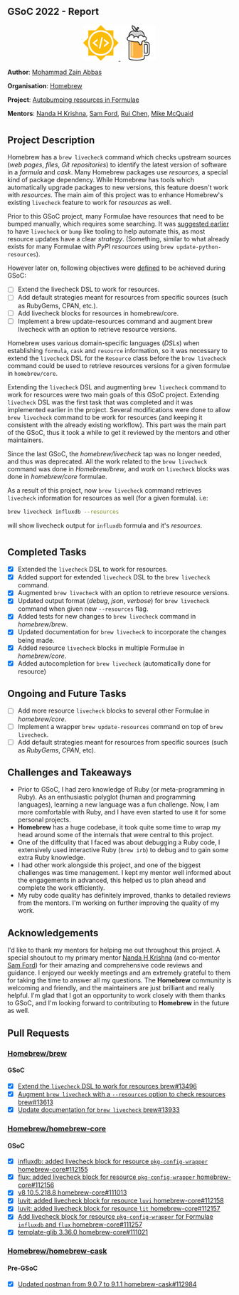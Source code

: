 ## GSoC 2022 - Report

<div align="center">
  <a href="https://summerofcode.withgoogle.com" rel="nofollow">
    <img src="assets/GSoC.png" alt="GSoC" width="80" style="max-width: 100%;">
  </a>
  <a href="https://github.com/Homebrew">
    <img src="assets/Homebrew.png" alt="Homebrew" width="80" style="max-width: 100%;">
  </a>
</div>

__Author__: [Mohammad Zain Abbas](https://github.com/mohammadzainabbas)

__Organisation__: [Homebrew](https://github.com/Homebrew)

__Project__: [Autobumping resources in Formulae](https://github.com/Homebrew/gsoc/issues/49)

__Mentors__: [Nanda H Krishna](https://github.com/nandahkrishna), [Sam Ford](https://github.com/samford), [Rui Chen](https://github.com/chenrui333), [Mike McQuaid](https://github.com/MikeMcQuaid)

#
## Project Description

Homebrew has a `brew livecheck` command which checks upstream sources (_web pages_, _files_, _Git repositories_) to identify the latest version of software in a _formula_ and _cask_. Many Homebrew packages use _resources_, a special kind of package dependency. While Homebrew has tools which automatically upgrade packages to new versions, this feature doesn't work with _resources_. The main aim of this project was to enhance Homebrew's existing `livecheck` feature to work for _resources_ as well.

Prior to this GSoC project, many Formulae have resources that need to be bumped manually, which requires some searching. It was [suggested earlier](https://github.com/Homebrew/gsoc/issues/49#issue-1124437013) to have `livecheck` or `bump` like tooling to help automate this, as most resource updates have a clear _strategy_. (Something, similar to what already exists for many Formulae with _PyPI resources_ using `brew update-python-resources`). 

However later on, following objectives were [defined](https://github.com/Homebrew/gsoc/issues/49#issuecomment-1040520006) to be achieved during GSoC:

- [ ] Extend the livecheck DSL to work for resources.
- [ ] Add default strategies meant for resources from specific sources (such as RubyGems, CPAN, etc.).
- [ ] Add livecheck blocks for resources in homebrew/core.
- [ ] Implement a brew update-resources command and augment brew livecheck with an option to retrieve resource versions.

Homebrew uses various domain-specific languages (_DSLs_) when establishing `formula`, `cask` and `resource` information, so it was necessary to extend the `livecheck` DSL for the `Resource` class before the `brew livecheck` command could be used to retrieve resources versions for a given formulae in `homebrew/core`.

Extending the `livecheck` DSL and augmenting `brew livecheck` command to work for resources were two main goals of this GSoC project. Extending `livecheck` DSL was the first task that was completed and it was implemented earlier in the project. Several modifications were done to allow `brew livecheck` command to be work for resources (and keeping it consistent with the already existing workflow). This part was the main part of the GSoC, thus it took a while to get it reviewed by the mentors and other maintainers.

Since the last GSoC, the _homebrew/livecheck_ tap was no longer needed, and thus was deprecated. All the work related to the `brew livecheck` command was done in _Homebrew/brew_, and work on `livecheck` blocks was done in _homebrew/core_ formulae.

As a result of this project, now `brew livecheck` command retrieves `livecheck` information for resources as well (for a given formula). i.e:

```bash
brew livecheck influxdb --resources
```

will show livecheck output for `influxdb` formula and it's _resources_.

#
## Completed Tasks

- [x] Extended the `livecheck` DSL to work for resources.
- [x] Added support for extended `livecheck` DSL to the `brew livecheck` command.
- [x] Augmented `brew livecheck` with an option to retrieve resource versions.
- [x] Updated output format (_debug_, _json_, _verbose_) for `brew livecheck` command when given new `--resources` flag.
- [x] Added tests for new changes to `brew livecheck` command in _homebrew/brew_. 
- [x] Updated documentation for `brew livecheck` to incorporate the changes being made.
- [x] Added resource `livecheck` blocks in multiple Formulae in _homebrew/core_.
- [x] Added autocompletion for `brew livecheck` (automatically done for resource)

## Ongoing and Future Tasks

- [ ] Add more resource `livecheck` blocks to several other Formulae in _homebrew/core_.
- [ ] Implement a wrapper `brew update-resources` command on top of `brew livecheck`.
- [ ] Add default strategies meant for resources from specific sources (such as _RubyGems_, _CPAN_, etc).

## Challenges and Takeaways

* Prior to GSoC, I had zero knowledge of Ruby (or meta-programming in Ruby). As an enthusiastic polyglot (human and programming languages), learning a new language was a fun challenge. Now, I am more comfortable with Ruby, and I have even started to use it for some personal projects.
* __Homebrew__ has a huge codebase, it took quite some time to wrap my head around some of the internals that were central to this project.
* One of the diffculity that I faced was about debugging a Ruby code, I extensively used interactive Ruby (`brew irb`) to debug and to gain some extra Ruby knowledge.
* I had other work alongside this project, and one of the biggest challenges was time management. I kept my mentor well informed about the engagements in advanced, this helped us to plan ahead and complete the work efficiently.
* My ruby code quality has definitely improved, thanks to detailed reviews from the mentors. I'm working on further improving the quality of my work.

## Acknowledgements

I'd like to thank my mentors for helping me out throughout this project. A special shoutout to my primary mentor [Nanda H Krishna](https://github.com/nandahkrishna) (and co-mentor [Sam Ford](https://github.com/samford)) for their amazing and comprehensive code reviews and guidance. I enjoyed our weekly meetings and am extremely grateful to them for taking the time to answer all my questions. The __Homebrew__ community is welcoming and friendly, and the maintainers are just brilliant and really helpful. I'm glad that I got an opportunity to work closely with them thanks to GSoC, and I'm looking forward to contributing to __Homebrew__ in the future as well.

## Pull Requests

### [Homebrew/brew](https://github.com/Homebrew/brew)

#### GSoC

- [x] [Extend the `livecheck` DSL to work for resources brew#13496](https://github.com/Homebrew/brew/pull/13496)
- [x] [Augment `brew livecheck` with a `--resources` option to check resources brew#13613](https://github.com/Homebrew/brew/pull/13613)
- [x] [Update documentation for `brew livecheck` brew#13933](https://github.com/Homebrew/brew/pull/13933)

### [Homebrew/homebrew-core](https://github.com/Homebrew/homebrew-core)

#### GSoC

- [x] [influxdb: added livecheck block for resource `pkg-config-wrapper` homebrew-core#112155](https://github.com/Homebrew/homebrew-core/pull/112155)
- [x] [flux: added livecheck block for resource `pkg-config-wrapper` homebrew-core#112156](https://github.com/Homebrew/homebrew-core/pull/112156)
- [x] [v8 10.5.218.8 homebrew-core#111013](https://github.com/Homebrew/homebrew-core/pull/111013)
- [x] [luvit: added livecheck block for resource `luvi` homebrew-core#112158](https://github.com/Homebrew/homebrew-core/pull/112158)
- [x] [luvit: added livecheck block for resource `lit` homebrew-core#112157](https://github.com/Homebrew/homebrew-core/pull/112157)
- [x] [Add livecheck block for resource `pkg-config-wrapper` for Formulae `influxdb` and `flux` homebrew-core#111257](https://github.com/Homebrew/homebrew-core/pull/111257)
- [x] [template-glib 3.36.0 homebrew-core#111021](https://github.com/Homebrew/homebrew-core/pull/111021)

### [Homebrew/homebrew-cask](https://github.com/Homebrew/homebrew-cask)

#### Pre-GSoC

- [x] [Updated postman from 9.0.7 to 9.1.1 homebrew-cask#112984](https://github.com/Homebrew/homebrew-cask/pull/112984)
